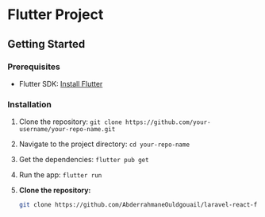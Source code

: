 # Flutter Project

## Getting Started

### Prerequisites
- Flutter SDK: [Install Flutter](https://flutter.dev/docs/get-started/install)

### Installation

1. Clone the repository: `git clone https://github.com/your-username/your-repo-name.git`
2. Navigate to the project directory: `cd your-repo-name`
3. Get the dependencies: `flutter pub get`
4. Run the app: `flutter run`

1. **Clone the repository:**
   ```sh
   git clone https://github.com/AbderrahmaneOuldgouail/laravel-react-flutter-ecommerce-app.git

